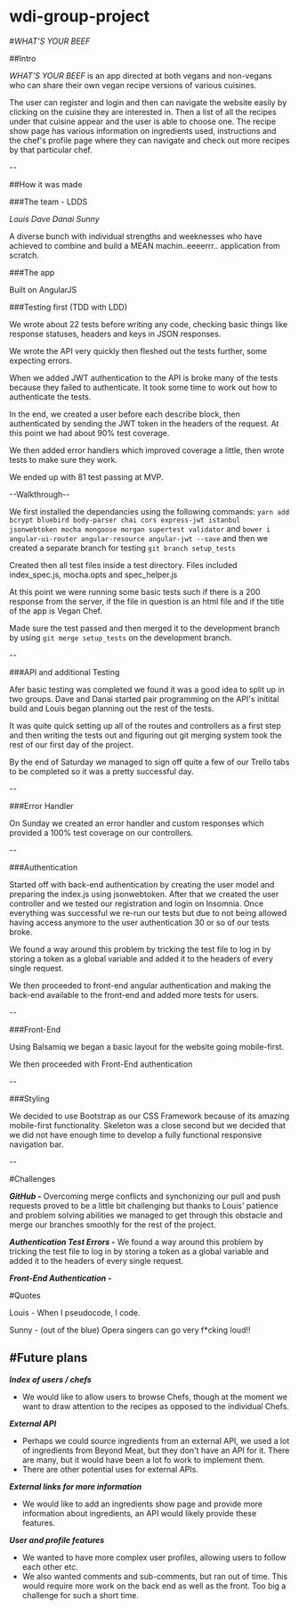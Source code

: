 # wdi-group-project

#*WHAT'S YOUR BEEF*


##Intro

*WHAT'S YOUR BEEF* is an app directed at both vegans and non-vegans who can share their own vegan recipe versions of various cuisines.

The user can register and login and then can navigate the website easily by clicking on the cuisine they are interested in. Then a list of all the recipes under that cuisine appear and the user is able to choose one.
The recipe show page has various information on ingredients used, instructions and the chef's profile page where they can navigate and check out more recipes by that particular chef.

--

##How it was made

###The team - LDDS

*Louis*
*Dave*
*Danai*
*Sunny*

A diverse bunch with individual strengths and weeknesses who have achieved to combine and build a MEAN machin..eeeerrr.. application from scratch.

###The app

Built on AngularJS


###Testing first (TDD with LDD)

We wrote about 22 tests before writing any code, checking basic things like response statuses, headers and keys in JSON responses.

We wrote the API very quickly then fleshed out the tests further, some expecting errors.

When we added JWT authentication to the API is broke many of the tests because they failed to authenticate. It took some time to work out how to authenticate the tests.

In the end, we created a user before each describe block, then authenticated by sending the JWT token in the headers of the request. At this point we had about 90% test coverage.

We then added error handlers which improved coverage a little, then wrote tests to make sure they work.

We ended up with 81 test passing at MVP.

--Walkthrough--

We first installed the dependancies using the following commands: `yarn add bcrypt bluebird body-parser chai cors express-jwt istanbul jsonwebtoken mocha mongoose morgan supertest validator` and `bower i angular-ui-router angular-resource angular-jwt --save`
 and then we created a separate branch for testing `git branch setup_tests`

Created then all test files inside a test directory. Files included  index_spec.js, mocha.opts and spec_helper.js

At this point we were running some basic tests such if there is a 200 response from the server, if the file in question is an html file and if the title of the app is Vegan Chef.

Made sure the test passed and then merged it to the development branch by using `git merge setup_tests` on the development branch.


--

###API and additional Testing

Afer basic testing was completed we found it was a good idea to split up in two groups. Dave and Danai started pair programming on the API's initital build and Louis began planning out the rest of the tests.

It was quite quick setting up all of the routes and controllers as a first step and then writing the tests out and figuring out git merging system took the rest of our first day of the project.

By the end of Saturday we managed to sign off quite a few of our Trello tabs to be completed so it was a pretty successful day.

--

###Error Handler

On Sunday we created an error handler and custom responses which provided a 100% test coverage on our controllers.


--

###Authentication

Started off with back-end authentication by creating the user model and preparing the index.js using jsonwebtoken. After that we created the user controller and we tested our registration and login on Insomnia. Once everything was successful we re-run our tests but due to not being allowed having access anymore to the user authentication 30 or so of our tests broke.

We found a way around this problem by tricking the test file to log in by storing a token as a global variable and added it to the headers of every single request.

We then proceeded to front-end angular authentication and making the back-end available to the front-end and added more tests for users.

--

###Front-End

Using Balsamiq we began a basic layout for the website going mobile-first.

We then proceeded with Front-End authentication

--

###Styling

We decided to use Bootstrap as our CSS Framework because of its amazing mobile-first functionality. Skeleton was a close second but we decided that we did not have enough time to develop a fully functional responsive navigation bar.

--

#Challenges

***GitHub -*** Overcoming merge conflicts and synchonizing our pull and push requests proved to be a little bit challenging but thanks to Louis' patience and problem solving abilities we managed to get through this obstacle and merge our branches smoothly for the rest of the project.

***Authentication Test Errors -***
We found a way around this problem by tricking the test file to log in by storing a token as a global variable and added it to the headers of every single request.

***Front-End Authentication -***

#Quotes

Louis - When I pseudocode, I code.

Sunny - (out of the blue) Opera singers can go very f*cking loud!!


#Future plans
--

***Index of users / chefs***

- We would like to allow users to browse Chefs, though at the moment we want to draw attention to the recipes as opposed to the individual Chefs. 

***External API***

- Perhaps we could source ingredients from an external API, we used a lot of ingredients from Beyond Meat, but they don't have an API for it. There are many, but it would have been a lot fo work to implement them.
- There are other potential uses for external APIs.

***External links for more information***

- We would like to add an ingredients show page and provide more information about ingredients, an API would likely provide these features. 

***User and profile features***

- We wanted to have more complex user profiles, allowing users to follow each other etc. 
- We also wanted comments and sub-comments, but ran out of time. This would require more work on the back end as well as the front. Too big a challenge for such a short time. 